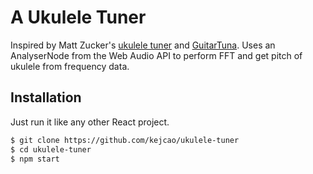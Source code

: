 # A Ukulele Tuner

Inspired by Matt Zucker's [ukulele tuner](https://mzucker.github.io/2016/08/07/ukulele-tuner.html) and [GuitarTuna](https://yousician.com/guitartuna). Uses an AnalyserNode from the Web Audio API to perform FFT and get pitch of ukulele from frequency data.

## Installation

Just run it like any other React project.

```bash
$ git clone https://github.com/kejcao/ukulele-tuner
$ cd ukulele-tuner
$ npm start
```
